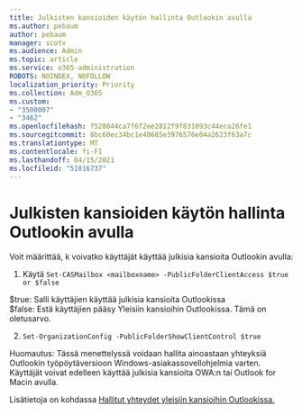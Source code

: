 ```yaml
---
title: Julkisten kansioiden käytön hallinta Outlookin avulla
ms.author: pebaum
author: pebaum
manager: scotv
ms.audience: Admin
ms.topic: article
ms.service: o365-administration
ROBOTS: NOINDEX, NOFOLLOW
localization_priority: Priority
ms.collection: Adm_O365
ms.custom:
- "3500007"
- "3462"
ms.openlocfilehash: f528044ca7f6f2ee2812f9f831093c44eca26fe1
ms.sourcegitcommit: 8bc60ec34bc1e40685e3976576e04a2623f63a7c
ms.translationtype: MT
ms.contentlocale: fi-FI
ms.lasthandoff: 04/15/2021
ms.locfileid: "51816737"
---
```

# <a name="control-access-to-public-folders-using-outlook"></a>Julkisten kansioiden käytön hallinta Outlookin avulla

Voit määrittää, k voivatko käyttäjät käyttää julkisia kansioita Outlookin avulla:

1. Käytä `Set-CASMailbox <mailboxname> -PublicFolderClientAccess $true or $false`

$true: Salli käyttäjien käyttää julkisia kansioita Outlookissa  
$false: Estä käyttäjien pääsy Yleisiin kansioihin Outlookissa. Tämä on oletusarvo.  

2. `Set-OrganizationConfig -PublicFolderShowClientControl $true`

Huomautus: Tässä menettelyssä voidaan hallita ainoastaan yhteyksiä Outlookin työpöytäversioon Windows-asiakassovellohjelmia varten. Käyttäjät voivat edelleen käyttää julkisia kansioita OWA:n tai Outlook for Macin avulla.

Lisätietoja on kohdassa [Hallitut yhteydet yleisiin kansioihin Outlookissa.](https://aka.ms/controlpf)
